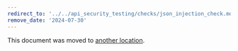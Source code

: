 ```yaml
---
redirect_to: '../../api_security_testing/checks/json_injection_check.md'
remove_date: '2024-07-30'
---
```


This document was moved to [another location](../../api_security_testing/checks/json_injection_check.md).

<!-- This redirect file can be deleted after <2024-07-30>. -->
<!-- Redirects that point to other docs in the same project expire in three months. -->
<!-- Redirects that point to docs in a different project or site (for example, link is not relative and starts with `https:`) expire in one year. -->
<!-- Before deletion, see: https://docs.gitlab.com/ee/development/documentation/redirects.html -->